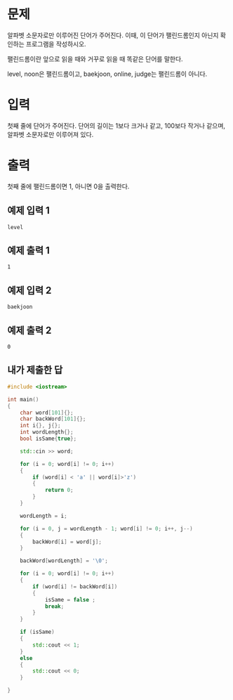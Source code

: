 문제
======
알파벳 소문자로만 이루어진 단어가 주어진다. 이때, 이 단어가 팰린드롬인지 아닌지 확인하는 프로그램을 작성하시오.

팰린드롬이란 앞으로 읽을 때와 거꾸로 읽을 때 똑같은 단어를 말한다. 

level, noon은 팰린드롬이고, baekjoon, online, judge는 팰린드롬이 아니다.

입력
=========
첫째 줄에 단어가 주어진다. 단어의 길이는 1보다 크거나 같고, 100보다 작거나 같으며, 알파벳 소문자로만 이루어져 있다.

출력
============
첫째 줄에 팰린드롬이면 1, 아니면 0을 출력한다.

예제 입력 1 
-------
```
level
```
예제 출력 1
----------
```
1
```
예제 입력 2
----------
```
baekjoon
```
예제 출력 2 
--------
```
0
```

내가 제출한 답
-------------
```cpp
#include <iostream>

int main()
{
	char word[101]{};
	char backWord[101]{};
	int i{}, j{};
	int wordLength{};
	bool isSame{true};

	std::cin >> word;

	for (i = 0; word[i] != 0; i++)
	{
		if (word[i] < 'a' || word[i]>'z')
		{
			return 0;
		}
	}

	wordLength = i;

	for (i = 0, j = wordLength - 1; word[i] != 0; i++, j--)
	{
		backWord[i] = word[j];
	}

	backWord[wordLength] = '\0';

	for (i = 0; word[i] != 0; i++)
	{
		if (word[i] != backWord[i])
		{
			isSame = false ;
			break;
		}
	}

	if (isSame)
	{
		std::cout << 1;
	}
	else
	{
		std::cout << 0;
	}

}
```
